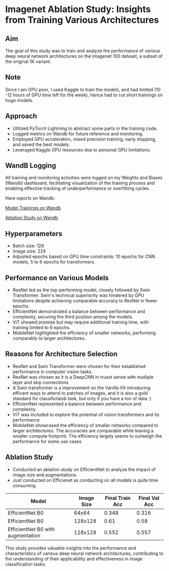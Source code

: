 # Imagenet Ablation Study: Insights from Training Various Architectures

## Aim
The goal of this study was to train and analyze the performance of various deep neural network architectures on the Imagenet 100 dataset, a subset of the original 1K variant.

## Note
Since I am GPU poor, I used Kaggle to train the models, and had limited (10 -12 hours of GPU time left for the week), hence had to cut short trainings on huge models. 

## Approach
- Utilized PyTorch Lightning to abstract some parts in the training code.
- Logged metrics on Wandb for future reference and monitoring.
- Employed GPU acceleration, mixed precision training, early stopping, and saved the best models.
- Leveraged Kaggle GPU resources due to personal GPU limitations.

## WandB Logging
All training and monitoring activities were logged on my Weights and Biases (Wandb) dashboard, facilitating visualization of the training process and enabling effective tracking of underperformance or overfitting cycles.

Here reports on Wandb:

[Model Trainings on Wandb](https://wandb.ai/lawjarp/rai_ablation_study/reports/Monitoring-Training-at-a-Glance--Vmlldzo3ODQzNzEw?accessToken=4wn7qq7fm4gizeo43w89l552ph378jfug8nmy9eodda5ixroc34ihqiiddproy31)

[Ablation Study on Wandb](https://wandb.ai/lawjarp/rai_ablation_study/reports/Monitoring-Training-at-a-Glance--Vmlldzo3ODQzNjgy?accessToken=ysgvcjdg8xrz93tj0zztclk3dmvar0aqrr2xe86xiq8tsjuui3ajgrm6ajr3ukpj)

## Hyperparameters
- Batch size: 128
- Image size: 224
- Adjusted epochs based on GPU time constraints: 10 epochs for CNN models, 5 to 6 epochs for transformers.

## Performance on Various Models
- ResNet led as the top-performing model, closely followed by Swin Transformer. Swin's technical superiority was hindered by GPU limitations despite achieving comparable accuracy to ResNet in fewer epochs.
- EfficientNet demonstrated a balance between performance and complexity, securing the third position among the models.
- ViT showed promise but may require additional training time, with training limited to 6 epochs.
- MobileNet highlighted the efficiency of smaller networks, performing comparably to larger architectures.

## Reasons for Architecture Selection
- ResNet and Swin Transformer were chosen for their established performance in computer vision tasks.
- ResNet was chosen as it is a DeepCNN in truest sense with mutliple layer and skip connections
- A Swin transformer is a improvement on the Vanilla VIt introducing efficent ways to attend to patches of images, and it is also a gold standard for classifictaiob task, but only if you have a ton of data :)
- EfficientNet represented a balance between performance and complexity.
- ViT was included to explore the potential of vision transformers and its performance
- MobileNet showcased the efficiency of smaller networks compared to larger architectures. The accuracies are comparable while leaving a smaller compute footprint. The efficiency largely seems to outweigh the performance for some use cases

## Ablation Study
- Conducted an ablation study on EfficientNet to analyze the impact of image size and augmentations.
- Just conducted on Efficienet as conducting on all models is quite time consuming
  
| Model                  | Image Size | Final Train Acc | Final Val Acc |
|------------------------|------------|-----------------|---------------|
| EfficientNet B0        | 64x64      | 0.348           | 0.316         |
| EfficientNet B0        | 128x128    | 0.61            | 0.58          |
| EfficientNet B0 with augmentation | 128x128 | 0.552       | 0.557         |

This study provides valuable insights into the performance and characteristics of various deep neural network architectures, contributing to the understanding of their applicability and effectiveness in image classification tasks.